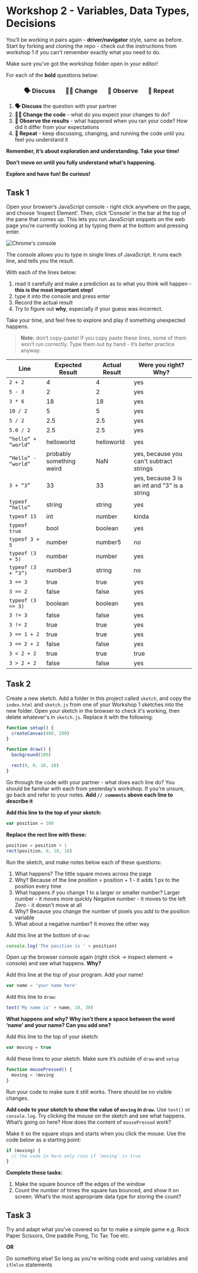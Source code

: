 # Workshop 2 - Variables, Data Types, Decisions

You’ll be working in pairs again - **driver/navigator** style, same as before.
Start by forking and cloning the repo - check out the instructions from workshop
1 if you can't remember exactly what you need to do.

Make sure you’ve got the workshop folder open in your editor!

For each of the **bold** questions below:

<h3 align="center">
  🗣 Discuss &nbsp;&nbsp;&nbsp;&nbsp;&nbsp;
  👩‍💻 Change &nbsp;&nbsp;&nbsp;&nbsp;&nbsp;
  👀 Observe &nbsp;&nbsp;&nbsp;&nbsp;&nbsp;
  🔄 Repeat
</h3>

1. **🗣 Discuss** the question with your partner
2. **👩‍💻 Change the code** - what do you expect your changes to do?
3. **👀 Observe the results** - what happened when you ran your code? How did it
   differ from your expectations
4. **🔄 Repeat** - keep discussing, changing, and running the code until you
   feel you understand it

**Remember, it’s about exploration and understanding. Take your time!**

**Don’t move on until you fully understand what’s happening.**

**Explore and have fun! Be curious!**

## Task 1

Open your browser’s JavaScript console - right click anywhere on the page, and
choose ‘Inspect Element’. Then, click ‘Console’ in the bar at the top of the
pane that comes up. This lets you run JavaScript snippets on the web page you’re
currently looking at by typing them at the bottom and pressing enter.

![Chrome's console](./img/console.png)

The console allows you to type in single lines of JavaScript. It runs each line,
and tells you the result.

With each of the lines below:

1. read it carefully and make a prediction as to what you think will happen -
   **this is the most important step!**
2. type it into the console and press enter
3. Record the actual result
4. Try to figure out **why**, especially if your guess was incorrect.

Take your time, and feel free to explore and play if something unexpected
happens.

> **Note:** don’t copy-paste! If you copy paste these lines, some of them won’t
> run correctly. Type them out by hand - it’s better practice anyway.

| Line                | Expected Result | Actual Result | Were you right? Why? |
| ------------------- | --------------- | ------------- | -------------------- |
| `2 + 2`             |        4        |        4      |            yes       |
| `5 - 3`             |        2        |        2      |            yes       |
| `3 * 6`             |         18      |       18      |              yes     |
| `10 / 2`            |        5        |       5       |          yes         |
| `5 / 2`             |       2.5       |       2.5     |         yes          |
| `5.0 / 2`           |        2.5      |       2.5     |        yes           |
| `“hello” + “world”` |   helloworld    |    helloworld |            yes       |
| `“Hello” - “world”` |    probably something weird             |     NaN          | yes, because you can't subtract strings |
| `3 + “3”`           |       33        |       33      |yes, because 3 is an int and "3" is a string|
| `typeof “hello”`    |   string        |       string  |       yes            |
| `typeof 13`         |       int       |     number    |        kinda         |
| `typeof true`       |      bool       |    boolean    |        yes           |
| `typeof 3 + 5`      |       number    |     number5   |        no            |
| `typeof (3 + 5)`    |      number     |    number     |           yes        |
| `typeof (3 + “3”)`  |   number3       |     string    |            no        |
| `3 == 3`            |       true      |      true     |        yes           |
| `3 == 2`            |          false  |     false     |         yes          |
| `typeof (3 == 3)`   |     boolean     |    boolean    |        yes           |
| `3 != 3`            |  false          |      false    |        yes           |
| `3 != 2`            |      true       |     true      |       yes            |
| `3 == 1 + 2`        |      true       |    true       |       yes            |
| `3 == 2 + 2`        |      false      |    false      |        yes           |
| `3 < 2 + 2`         |     true        |     true      |        true          |
| `3 > 2 + 2`         |         false   |    false      |         yes          |

## Task 2

Create a new sketch. Add a folder in this project called `sketch`, and copy the
`index.html` and `sketch.js` from one of your Workshop 1 sketches into the new
folder. Open your sketch in the browser to check it's working, then delete
whatever's in `sketch.js`. Replace it with the following:

```js
function setup() {
  createCanvas(400, 200)
}

function draw() {
  background(100)

  rect(0, 0, 10, 10)
}
```

Go through the code with your partner - what does each line do? You should be
familiar with each from yesterday’s workshop. If you're unsure, go back and
refer to your notes. **Add `// comments` above each line to describe it**

**Add this line to the top of your sketch:**

```js
var position = 100
```

**Replace the rect line with these:**

```js
position = position + 1
rect(position, 0, 10, 10)
```

Run the sketch, and make notes below each of these questions:

1. What happens?
The little square moves across the page
2. Why?
Because of the line position = position + 1 - it adds 1 px to the position every time
3. What happens if you change 1 to a larger or smaller number?
Larger number - it moves more quickly
Negative number - it moves to the left
Zero - it doesn't move at all
4. Why?
Because you change the number of pixels you add to the position variable
5. What about a negative number?
It moves the other way

Add this line at the bottom of `draw`:

```js
console.log('The position is ' + position)
```

Open up the browser console again (right click -> inspect element -> console)
and see what happens. **Why?**

Add this line at the top of your program. Add your name!

```js
var name = 'your name here'
```

Add this line to `draw`:

```js
text('My name is' + name, 10, 30)
```

**What happens and why? Why isn’t there a space between the word ‘name’ and your
name? Can you add one?**

Add this line to the top of your sketch:

```js
var moving = true
```

Add these lines to your sketch. Make sure it’s outside of `draw` and `setup`

```js
function mousePressed() {
  moving = !moving
}
```

Run your code to make sure it still works. There should be no visible changes.

**Add code to your sketch to show the value of `moving` in `draw`.** Use
`text()` or `console.log`. Try clicking the mouse on the sketch and see what
happens. What’s going on here? How does the content of `mousePressed` work?

Make it so the square stops and starts when you click the mouse. Use the code
below as a starting point:

```js
if (moving) {
  // the code in here only runs if `moving` is true
}
```

**Complete these tasks:**

1. Make the square bounce off the edges of the window
2. Count the number of times the square has bounced, and show it on screen.
   What’s the most appropriate data type for storing the count?

## Task 3

Try and adapt what you've covered so far to make a simple game e.g. Rock Paper
Scissors, One paddle Pong, Tic Tac Toe etc.

**OR**

Do something else! So long as you're writing code and using variables and
`if`/`else` statements
